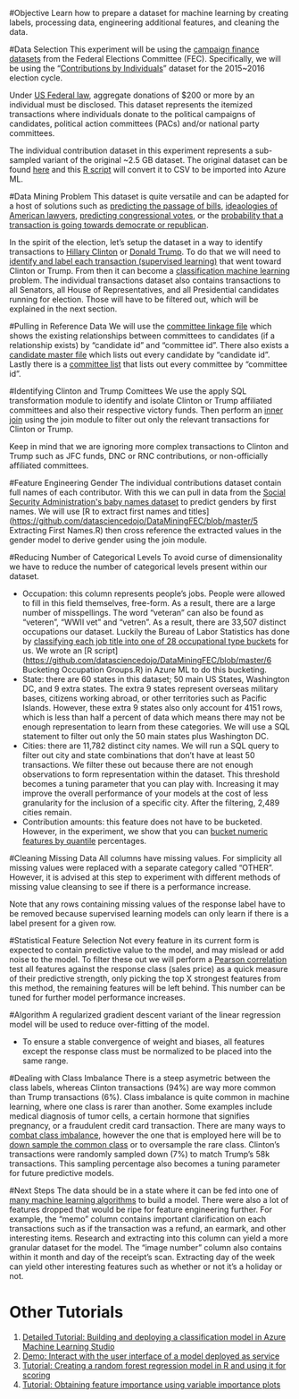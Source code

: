 #Objective
Learn how to prepare a dataset for machine learning by creating labels, processing data, engineering additional features, and cleaning the data.

#Data Selection
This experiment will be using the [campaign finance datasets](http://www.fec.gov/finance/disclosure/ftpdet.shtml) from the Federal Elections Committee (FEC). Specifically, we will be using the “[Contributions by Individuals](http://www.fec.gov/finance/disclosure/ftpdet.shtml)” dataset for the 2015~2016 election cycle. 

Under [US Federal law](http://www.fec.gov/pages/brochures/citizens.shtml), aggregate donations of $200 or more by an individual must be disclosed. This dataset represents the itemized transactions where individuals donate to the political campaigns of candidates, political action committees (PACs) and/or national party committees.

The individual contribution dataset in this experiment represents a sub-sampled variant of the original ~2.5 GB dataset. The original dataset can be found [here](ftp://ftp.fec.gov/FEC/2016/indiv16.zip) and this [R script](https://github.com/datasciencedojo/DataMiningFEC/blob/master/1%20itcont%20TXT%20to%20CSV.R) will convert it to CSV to be imported into Azure ML.  

#Data Mining Problem
This dataset is quite versatile and can be adapted for a host of solutions such as [predicting the passage of bills](https://people.eecs.berkeley.edu/~elghaoui/Pubs/icmla2012.pdf), [ideaologies of American lawyers](https://research.hks.harvard.edu/publications/getFile.aspx?Id=1256), [predicting congressional votes](https://people.eecs.berkeley.edu/~elghaoui/Pubs/icmla2012.pdf), or the [probability that a transaction is going towards democrate or republican](http://demos.datasciencedojo.com/demo/political-party/).

In the spirit of the election, let’s setup the dataset in a way to identify transactions to [Hillary Clinton](https://www.opensecrets.org/pres16/candidate.php?id=N00000019) or [Donald Trump](https://www.opensecrets.org/pres16/candidate.php?id=N00023864). To do that we will need to [identify and label each transaction (supervised learning)](https://en.wikipedia.org/wiki/Supervised_learning) that went toward Clinton or Trump. From then it can become a [classification machine learning](https://en.wikipedia.org/wiki/Statistical_classification) problem.
The individual transactions dataset also contains transactions to all Senators, all House of Representatives, and all Presidential candidates running for election. Those will have to be filtered out, which will be explained in the next section.

#Pulling in Reference Data
We will use the [committee linkage file](ftp://ftp.fec.gov/FEC/2016/ccl16.zip) which shows the existing relationships between committees to candidates (if a relationship exists) by “candidate id” and “committee id”. There also exists a [candidate master file](ftp://ftp.fec.gov/FEC/2012/cn12.zip) which lists out every candidate by “candidate id”. Lastly there is a [committee list](ftp://ftp.fec.gov/FEC/2016/cm16.zip) that lists out every committee by “committee id”.

#Identifying Clinton and Trump Comittees
We use the apply SQL transformation module to identify and isolate Clinton or Trump affiliated committees and also their respective victory funds. Then perform an [inner join](http://www.dofactory.com/sql/join) using the join module to filter out only the relevant transactions for Clinton or Trump.

Keep in mind that we are ignoring more complex transactions to Clinton and Trump such as JFC funds, DNC or RNC contributions, or non-officially affiliated committees.

#Feature Engineering Gender
The individual contributions dataset contain full names of each contributor. With this we can pull in data from the [Social Security Administration's baby names dataset](http://www.ssa.gov/oact/babynames/limits.html) to predict genders by first names. We will use [R to extract first names and titles](https://github.com/datasciencedojo/DataMiningFEC/blob/master/5 Extracting First Names.R) then cross reference the extracted values in the gender model to derive gender using the join module.

#Reducing Number of Categorical Levels
To avoid curse of dimensionality we have to reduce the number of categorical levels present within our dataset.

* Occupation: this column represents people’s jobs. People were allowed to fill in this field themselves, free-form. As a result, there are a large number of misspellings. The word “veteran” can also be found as “veteren”, “WWII vet” and “vetren”. As a result, there are 33,507 distinct occupations our dataset. Luckily the Bureau of Labor Statistics has done by [classifying each job title into one of 28 occupational type buckets](http://www.bls.gov/ooh/a-z-index.htm) for us. We wrote an [R script](https://github.com/datasciencedojo/DataMiningFEC/blob/master/6 Bucketing Occupation Groups.R) in Azure ML to do this bucketing.
* State: there are 60 states in this dataset; 50 main US States, Washington DC, and 9 extra states. The extra 9 states represent overseas military bases, citizens working abroad, or other territories such as Pacific Islands. However, these extra 9 states also only account for 4151 rows, which is less than half a percent of data which means there may not be enough representation to learn from these categories. We will use a SQL statement to filter out only the 50 main states plus Washington DC.
* Cities: there are 11,782 distinct city names. We will run a SQL query to filter out city and state combinations that don’t have at least 50 transactions. We filter these out because there are not enough observations to form representation within the dataset. This threshold becomes a tuning parameter that you can play with. Increasing it may improve the overall performance of your models at the cost of less granularity for the inclusion of a specific city. After the filtering, 2,489 cities remain.
* Contribution amounts: this feature does not have to be bucketed. However, in the experiment, we show that you can [bucket numeric features by quantile](https://stat.ethz.ch/R-manual/R-devel/library/stats/html/quantile.html) percentages. 


#Cleaning Missing Data
All columns have missing values. For simplicity all missing values were replaced with a separate category called “OTHER”. However, it is advised at this step to experiment with different methods of missing value cleansing to see if there is a performance increase.

Note that any rows containing missing values of the response label have to be removed because supervised learning models can only learn if there is a label present for a given row.

#Statistical Feature Selection
Not every feature in its current form is expected to contain predictive value to the model, and may mislead or add noise to the model. To filter these out we will perform a [Pearson correlation](https://en.wikipedia.org/wiki/Pearson_product-moment_correlation_coefficient) test all features against the response class (sales price) as a quick measure of their predictive strength, only picking the top X strongest features from this method, the remaining features will be left behind.
This number can be tuned for further model performance increases.

#Algorithm
A regularized gradient descent variant of the linear regression model will be used to reduce over-fitting of the model.

* To ensure a stable convergence of weight and biases, all features except the response class must be normalized to be placed into the same range.

#Dealing with Class Imbalance
There is a steep asymetric between the class labels, whereas Clinton transactions (94%) are way more common than Trump transactions (6%). Class imbalance is quite common in machine learning, where one class is rarer than another. Some examples include medical diagnosis of tumor cells, a certain hormone that signifies pregnancy, or a fraudulent credit card transaction. There are many ways to [combat class imbalance](http://machinelearningmastery.com/tactics-to-combat-imbalanced-classes-in-your-machine-learning-dataset/), however the one that is employed here will be to [down sample the common class](http://www.ijmlc.org/papers/307-K0020.pdf) or to oversample the rare class. Clinton’s transactions were randomly sampled down (7%) to match Trump’s 58k transactions. This sampling percentage also becomes a tuning parameter for future predictive models.

#Next Steps
The data should be in a state where it can be fed into one of [many machine learning algorithms](https://azure.microsoft.com/en-us/documentation/articles/machine-learning-algorithm-cheat-sheet/) to build a model. There were also a lot of features dropped that would be ripe for feature engineering further. For example, the “memo” column contains important clarification on each transactions such as if the transaction was a refund, an earmark, and other interesting items. Research and extracting into this column can yield a more granular dataset for the model. The “image number” column also contains within it month and day of the receipt’s scan. Extracting day of the week can yield other interesting features such as whether or not it’s a holiday or not. 

# Other Tutorials
1. [Detailed Tutorial: Building and deploying a classification model in Azure Machine Learning Studio](http://datasciencedojo.com/dojo/building-and-deploying-a-classification-model-in-azure-ml/)
2. [Demo: Interact with the user interface of a model deployed as service](http://demos.datasciencedojo.com/demo/titanic/)
3. [Tutorial: Creating a random forest regression model in R and using it for scoring](https://gallery.azureml.net/Details/b729c21014a34955b20fa94dc13390e5)
4. [Tutorial: Obtaining feature importance using variable importance plots](https://gallery.azureml.net/Details/964dfc4151e24511aa5f78159cab0485)